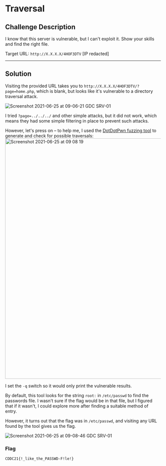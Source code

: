 # Traversal

## Challenge Description

I know that this server is vulnerable, but I can't exploit it. Show your skills and find the right file.

Target URL: `http://X.X.X.X/4HOF3DTV` [IP redacted]

---

## Solution

Visiting the provided URL takes you to `http://X.X.X.X/4HOF3DTV/?page=home.php`, which is blank, but looks like it's vulnerable to a directory traversal attack.

![Screenshot 2021-06-25 at 09-06-21 GDC SRV-01](https://user-images.githubusercontent.com/40383042/126441865-20c6b42a-a8be-48d4-a69f-38bf7bcda532.png)

I tried `?page=../../../` and other simple attacks, but it did not work, which means they had some simple filtering in place to prevent such attacks.

However, let's press on &ndash; to help me, I used the [DotDotPwn fuzzing tool](https://github.com/wireghoul/dotdotpwn) to generate and check for possible traversals:
<img width="776" alt="Screenshot 2021-06-25 at 09 08 19" src="https://user-images.githubusercontent.com/40383042/126441262-edac1f67-63f0-4f41-a4d3-fea0c4b42198.png">

I set the `-q` switch so it would only print the vulnerable results.

By default, this tool looks for the string `root:` in `/etc/passwd` to find the passwords file. I wasn't sure if the flag would be in that file, but I figured that if it wasn't, I could explore more after finding a suitable method of entry.

However, it turns out that the flag was in `/etc/passwd`, and visiting any URL found by the tool gives us the flag.

![Screenshot 2021-06-25 at 09-08-46 GDC SRV-01](https://user-images.githubusercontent.com/40383042/126441902-ae1675a6-e037-40f1-9897-7dabcbb22a2f.png)

### Flag

```text
CDDC21{!_like_the_PASSWD-F!le!}
```
